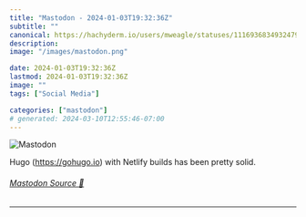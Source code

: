 ```yaml
---
title: "Mastodon - 2024-01-03T19:32:36Z"
subtitle: ""
canonical: https://hachyderm.io/users/mweagle/statuses/111693683493247915
description:
image: "/images/mastodon.png"

date: 2024-01-03T19:32:36Z
lastmod: 2024-01-03T19:32:36Z
image: ""
tags: ["Social Media"]

categories: ["mastodon"]
# generated: 2024-03-10T12:55:46-07:00
---
```

![Mastodon](/images/mastodon.png)

<p>Hugo (<a href="https://gohugo.io" target="_blank" rel="nofollow noopener noreferrer" translate="no"><span class="invisible">https://</span><span class="">gohugo.io</span><span class="invisible"></span></a>) with Netlify builds  has been pretty solid.</p>


###### [Mastodon Source 🐘](https://hachyderm.io/@mweagle/111693683493247915)

___
